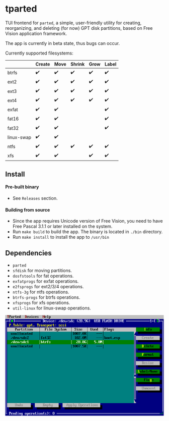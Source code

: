 # tparted

TUI frontend for `parted`, a simple, user-friendly utility for creating, reorganizing, and deleting (for now) GPT disk partitions, based on Free Vision application framework.

The app is currently in beta state, thus bugs can occur.

Currently supported filesystems:

| | Create | Move | Shrink | Grow | Label |
|-|-|-|-|-|-|
| btrfs | :heavy_check_mark: | :heavy_check_mark: | :heavy_check_mark: | :heavy_check_mark: | :heavy_check_mark: |
| ext2 | :heavy_check_mark: | :heavy_check_mark: | :heavy_check_mark: | :heavy_check_mark: | :heavy_check_mark: |
| ext3 | :heavy_check_mark: | :heavy_check_mark: | :heavy_check_mark: | :heavy_check_mark: | :heavy_check_mark: |
| ext4 | :heavy_check_mark: | :heavy_check_mark: | :heavy_check_mark: | :heavy_check_mark: | :heavy_check_mark: |
| exfat | :heavy_check_mark: | :heavy_check_mark: | | | :heavy_check_mark: |
| fat16 | :heavy_check_mark: | :heavy_check_mark: | | | :heavy_check_mark: |
| fat32 | :heavy_check_mark: | :heavy_check_mark: | | | :heavy_check_mark: |
| linux-swap | :heavy_check_mark: | :heavy_check_mark: | | | |
| ntfs | :heavy_check_mark: | :heavy_check_mark: | :heavy_check_mark: | :heavy_check_mark: | :heavy_check_mark: |
| xfs | :heavy_check_mark: | :heavy_check_mark: | | :heavy_check_mark: | :heavy_check_mark: |

## Install

#### Pre-built binary
- See `Releases` section.

#### Building from source
- Since the app requires Unicode version of Free Vision, you need to have Free Pascal 3.1.1 or later installed on the system.
- Run `make build` to build the app. The binary is located in `./bin` directory.
- Run `make install` to install the app to `/usr/bin`

## Dependencies
- `parted`
- `sfdisk` for moving partitions.
- `dosfstools` for fat operations.
- `exfatprogs` for exfat operations.
- `e2fsprogs` for ext2/3/4 operations.
- `ntfs-3g` for ntfs operations.
- `btrfs-progs` for btrfs operations.
- `xfsprogs` for xfs operations.
- `util-linux` for linux-swap operations.

![image](./docs/images/1.png)
